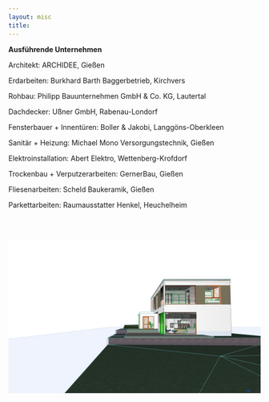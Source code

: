 ```yaml
---
layout: misc
title:
---
```


**Ausführende Unternehmen**  

Architekt: ARCHIDEE, Gießen  

Erdarbeiten: Burkhard Barth Baggerbetrieb, Kirchvers  

Rohbau: Philipp Bauunternehmen GmbH & Co. KG, Lautertal  

Dachdecker: Ußner GmbH, Rabenau-Londorf  

Fensterbauer + Innentüren: Boller & Jakobi, Langgöns-Oberkleen  

Sanitär + Heizung: Michael Mono Versorgungstechnik, Gießen  

Elektroinstallation: Abert Elektro, Wettenberg-Krofdorf  

Trockenbau + Verputzerarbeiten: GernerBau, Gießen  

Fliesenarbeiten: Scheld Baukeramik, Gießen  

Parkettarbeiten: Raumausstatter Henkel, Heuchelheim  

<br>

<br>

![raw](../assets/img/ansicht_raw.jpg)

